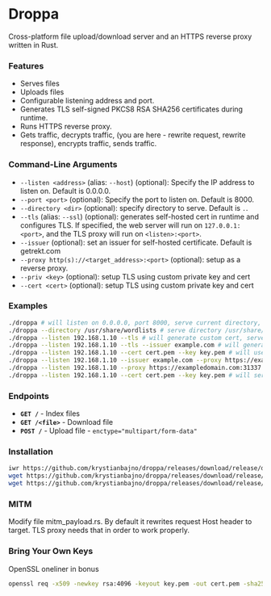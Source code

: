 # Droppa
Cross-platform file upload/download server and an HTTPS reverse proxy written in Rust.

### Features
- Serves files
- Uploads files
- Configurable listening address and port.
- Generates TLS self-signed PKCS8 RSA SHA256 certificates during runtime.
- Runs HTTPS reverse proxy.
- Gets traffic, decrypts traffic, (you are here - rewrite request, rewrite response), encrypts traffic, sends traffic.

### Command-Line Arguments

- `--listen <address>` (alias: `--host`) (optional): Specify the IP address to listen on. Default is 0.0.0.0.
- `--port <port>` (optional): Specify the port to listen on. Default is 8000.
- `--directory <dir>` (optional): specify directory to serve. Default is `.`.
- `--tls` (alias: `--ssl`) (optional): generates self-hosted cert in runtime and configures TLS. If specified, the web server will run on `127.0.0.1:<port>`, and the TLS proxy will run on `<listen>:<port>`.
- `--issuer` (optional): set an issuer for self-hosted certificate. Default is getrekt.com
- `--proxy http(s)://<target_address>:<port>` (optional): setup as a reverse proxy.
- `--priv <key>` (optional): setup TLS using custom private key and cert
- `--cert <cert>` (optional): setup TLS using custom private key and cert

### Examples
```bash
./droppa # will listen on 0.0.0.0, port 8000, serve current directory, unencrypted
./droppa --directory /usr/share/wordlists # serve directory /usr/share/wordlists
./droppa --listen 192.168.1.10 --tls # will generate custom cert, serve current directory, listen on addr 192.168.1.10
./droppa --listen 192.168.1.10 --tls --issuer example.com # will generate custom cert
./droppa --listen 192.168.1.10 --cert cert.pem --key key.pem # will use custom private key and cert
./droppa --listen 192.168.1.10 --issuer example.com --proxy https://exampledomain.com:31337 # will serve as reverse proxy, cert generated dynamically, custom issuer
./droppa --listen 192.168.1.10 --proxy https://exampledomain.com:31337 # will serve as reverse proxy, cert generated dynamically
./droppa --listen 192.168.1.10 --cert cert.pem --key key.pem # will serve as reverse proxy, will use custom private key and cert
```

### Endpoints

- **`GET /`** - Index files
- **`GET /<file>`** - Download file
- **`POST /`** - Upload file - `enctype="multipart/form-data"`

### Installation
```bash
iwr https://github.com/krystianbajno/droppa/releases/download/release/droppa-x86_64-windows.exe -outfile droppa.exe
wget https://github.com/krystianbajno/droppa/releases/download/release/droppa-x86_64-linux
wget https://github.com/krystianbajno/droppa/releases/download/release/droppa-aarch64-apple-darwin
```

### MITM
Modify file mitm_payload.rs. By default it rewrites request Host header to target. TLS proxy needs that in order to work properly.

### Bring Your Own Keys
OpenSSL oneliner in bonus
```bash
openssl req -x509 -newkey rsa:4096 -keyout key.pem -out cert.pem -sha256 -days 3650 -nodes -subj "/C=XX/ST=StateName/L=CityName/O=CompanyName/OU=CompanySectionName/CN=CommonNameOrHostname" -nodes
```